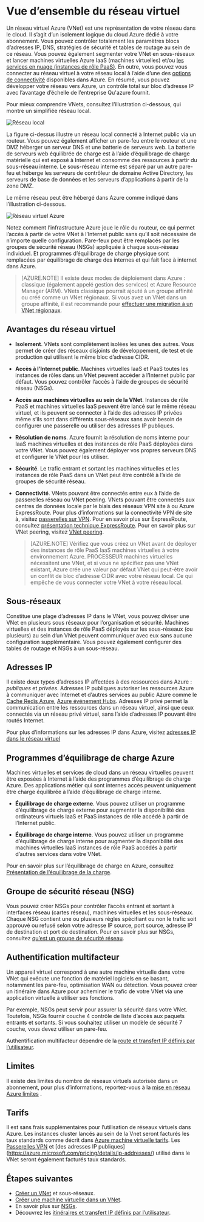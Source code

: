 <properties
   pageTitle="Vue d’ensemble du réseau virtuel Azure (VNet)"
   description="En savoir plus sur les réseaux virtuels (VNets) dans Azure."
   services="virtual-network"
   documentationCenter="na"
   authors="jimdial"
   manager="carmonm"
   editor="tysonn" />
<tags
   ms.service="virtual-network"
   ms.devlang="na"
   ms.topic="get-started-article"
   ms.tgt_pltfrm="na"
   ms.workload="infrastructure-services"
   ms.date="03/15/2016"
   ms.author="jdial" />

# <a name="virtual-network-overview"></a>Vue d’ensemble du réseau virtuel

Un réseau virtuel Azure (VNet) est une représentation de votre réseau dans le cloud.  Il s’agit d’un isolement logique du cloud Azure dédié à votre abonnement. Vous pouvez contrôler totalement les paramètres blocs d’adresses IP, DNS, stratégies de sécurité et tables de routage au sein de ce réseau. Vous pouvez également segmenter votre VNet en sous-réseaux et lancer machines virtuelles Azure IaaS (machines virtuelles) et/ou [les services en nuage (instances de rôle PaaS)](../cloud-services/cloud-services-choose-me.md). En outre, vous pouvez vous connecter au réseau virtuel à votre réseau local à l’aide d’une des [options de connectivité](../vpn-gateway/vpn-gateway-about-vpngateways.md#site-to-site-and-multi-site) disponibles dans Azure. En résumé, vous pouvez développer votre réseau vers Azure, un contrôle total sur bloc d’adresse IP avec l’avantage d’échelle de l’entreprise Qu'azure fournit.

Pour mieux comprendre VNets, consultez l’illustration ci-dessous, qui montre un simplifiée réseau local.

![Réseau local](./media/virtual-networks-overview/figure01.png)

La figure ci-dessus illustre un réseau local connecté à Internet public via un routeur. Vous pouvez également afficher un pare-feu entre le routeur et une DMZ héberger un serveur DNS et une batterie de serveurs web. La batterie de serveurs web équilibrée de charge est à l’aide d’équilibrage de charge matérielle qui est exposé à Internet et consomme des ressources à partir du sous-réseau interne. Le sous-réseau interne est séparé par un autre pare-feu et héberge les serveurs de contrôleur de domaine Active Directory, les serveurs de base de données et les serveurs d’applications à partir de la zone DMZ.

Le même réseau peut être hébergé dans Azure comme indiqué dans l’illustration ci-dessous.

![Réseau virtuel Azure](./media/virtual-networks-overview/figure02.png)

Notez comment l’infrastructure Azure joue le rôle du routeur, ce qui permet l’accès à partir de votre VNet à l’Internet public sans qu’il soit nécessaire de n’importe quelle configuration. Pare-feux peut être remplacés par les groupes de sécurité réseau (NSGs) appliquée à chaque sous-réseau individuel. Et programmes d’équilibrage de charge physique sont remplacées par équilibrage de charge des internes et qui fait face à internet dans Azure.

>[AZURE.NOTE] Il existe deux modes de déploiement dans Azure : classique (également appelé gestion des services) et Azure Resource Manager (ARM). VNets classique pourrait ajouté à un groupe affinité ou créé comme un VNet régionaux. Si vous avez un VNet dans un groupe affinité, il est recommandé pour [effectuer une migration à un VNet régionaux](virtual-networks-migrate-to-regional-vnet.md).

## <a name="virtual-network-benefits"></a>Avantages du réseau virtuel

- **Isolement**. VNets sont complètement isolées les unes des autres. Vous permet de créer des réseaux disjoints de développement, de test et de production qui utilisent le même bloc d’adresse CIDR.

- **Accès à l’Internet public**. Machines virtuelles IaaS et PaaS toutes les instances de rôles dans un VNet peuvent accéder à l’Internet public par défaut. Vous pouvez contrôler l’accès à l’aide de groupes de sécurité réseau (NSGs).

- **Accès aux machines virtuelles au sein de la VNet**. Instances de rôle PaaS et machines virtuelles IaaS peuvent être lancé sur le même réseau virtuel, et ils peuvent se connecter à l’aide des adresses IP privées même s’ils sont dans différents sous-réseaux sans avoir besoin de configurer une passerelle ou utiliser des adresses IP publiques.

- **Résolution de noms**. Azure fournit la résolution de noms interne pour IaaS machines virtuelles et des instances de rôle PaaS déployées dans votre VNet. Vous pouvez également déployer vos propres serveurs DNS et configurer le VNet pour les utiliser.

- **Sécurité**. Le trafic entrant et sortant les machines virtuelles et les instances de rôle PaaS dans un VNet peut être contrôlé à l’aide de groupes de sécurité réseau.

- **Connectivité**. VNets pouvant être connectés entre eux à l’aide de passerelles réseau ou VNet peering. VNets pouvant être connectés aux centres de données locale par le biais des réseaux VPN site à ou Azure ExpressRoute. Pour plus d’informations sur la connectivité VPN de site à, visitez [passerelles sur VPN](../vpn-gateway/vpn-gateway-about-vpngateways.md#site-to-site-and-multi-site). Pour en savoir plus sur ExpressRoute, consultez [présentation technique ExpressRoute](../expressroute/expressroute-introduction.md). Pour en savoir plus sur VNet peering, visitez [VNet peering](virtual-network-peering-overview.md).

    >[AZURE.NOTE] Vérifiez que vous créez un VNet avant de déployer des instances de rôle PaaS IaaS machines virtuelles à votre environnement Azure. PROCESSEUR machines virtuelles nécessitent une VNet, et si vous ne spécifiez pas une VNet existant, Azure crée une valeur par défaut VNet qui peut-être avoir un conflit de bloc d’adresse CIDR avec votre réseau local. Ce qui empêche de vous connecter votre VNet à votre réseau local.

## <a name="subnets"></a>Sous-réseaux

Constitue une plage d’adresses IP dans le VNet, vous pouvez diviser une VNet en plusieurs sous réseaux pour l’organisation et sécurité. Machines virtuelles et des instances de rôle PaaS déployés sur les sous-réseaux (ou plusieurs) au sein d’un VNet peuvent communiquer avec eux sans aucune configuration supplémentaire. Vous pouvez également configurer des tables de routage et NSGs à un sous-réseau.

## <a name="ip-addresses"></a>Adresses IP


Il existe deux types d’adresses IP affectées à des ressources dans Azure : *publiques* et *privées*. Adresses IP publiques autoriser les ressources Azure à communiquer avec Internet et d’autres services au public Azure comme le [Cache Redis Azure](https://azure.microsoft.com/services/cache/), [Azure événement Hubs](https://azure.microsoft.com/documentation/services/event-hubs/). Adresses IP privé permet la communication entre les ressources dans un réseau virtuel, ainsi que ceux connectés via un réseau privé virtuel, sans l’aide d’adresses IP pouvant être routés Internet.

Pour plus d’informations sur les adresses IP dans Azure, visitez [adresses IP dans le réseau virtuel](virtual-network-ip-addresses-overview-arm.md)

## <a name="azure-load-balancers"></a>Programmes d’équilibrage de charge Azure

Machines virtuelles et services de cloud dans un réseau virtuelles peuvent être exposées à Internet à l’aide des programmes d’équilibrage de charge Azure. Des applications métier qui sont internes accès peuvent uniquement être charge équilibrée à l’aide d’équilibrage de charge interne.

- **Équilibrage de charge externe**. Vous pouvez utiliser un programme d’équilibrage de charge externe pour augmenter la disponibilité des ordinateurs virtuels IaaS et PaaS instances de rôle accédé à partir de l’Internet public.

- **Équilibrage de charge interne**. Vous pouvez utiliser un programme d’équilibrage de charge interne pour augmenter la disponibilité des machines virtuelles IaaS instances de rôle PaaS accédés à partir d’autres services dans votre VNet.

Pour en savoir plus sur l’équilibrage de charge en Azure, consultez [Présentation de l’équilibrage de la charge](../load-balancer/load-balancer-overview.md).

## <a name="network-security-group-nsg"></a>Groupe de sécurité réseau (NSG)

Vous pouvez créer NSGs pour contrôler l’accès entrant et sortant à interfaces réseau (cartes réseau), machines virtuelles et les sous-réseaux. Chaque NSG contient une ou plusieurs règles spécifiant ou non le trafic soit approuvé ou refusé selon votre adresse IP source, port source, adresse IP de destination et port de destination. Pour en savoir plus sur NSGs, consultez [qu’est un groupe de sécurité réseau](virtual-networks-nsg.md).

## <a name="virtual-appliances"></a>Authentification multifacteur

Un appareil virtuel correspond à une autre machine virtuelle dans votre VNet qui exécute une fonction de matériel logiciels en se basant, notamment les pare-feu, optimisation WAN ou détection. Vous pouvez créer un itinéraire dans Azure pour acheminer le trafic de votre VNet via une application virtuelle à utiliser ses fonctions.

Par exemple, NSGs peut servir pour assurer la sécurité dans votre VNet. Toutefois, NSGs fournir couche 4 contrôle de liste d’accès aux paquets entrants et sortants. Si vous souhaitez utiliser un modèle de sécurité 7 couche, vous devez utiliser un pare-feu.

Authentification multifacteur dépendre de la [route et transfert IP définis par l’utilisateur](virtual-networks-udr-overview.md).

## <a name="limits"></a>Limites
Il existe des limites du nombre de réseaux virtuels autorisée dans un abonnement, pour plus d’informations, reportez-vous à la [mise en réseau Azure limites](../azure-subscription-service-limits.md#networking-limits) .

## <a name="pricing"></a>Tarifs
Il est sans frais supplémentaires pour l’utilisation de réseaux virtuels dans Azure. Les instances cluster lancés au sein de la Vnet seront facturés les taux standards comme décrit dans [Azure machine virtuelle tarifs](https://azure.microsoft.com/pricing/details/virtual-machines/). Les [Passerelles VPN](https://azure.microsoft.com/pricing/details/vpn-gateway/) et [des adresses IP publiques] (https://azure.microsoft.com/pricing/details/ip-addresses/) utilisé dans le VNet seront également facturés taux standards.

## <a name="next-steps"></a>Étapes suivantes

- [Créer un VNet](virtual-networks-create-vnet-arm-pportal.md) et sous-réseaux.
- [Créer une machine virtuelle dans un VNet](../virtual-machines/virtual-machines-windows-hero-tutorial.md).
- En savoir plus sur [NSGs](virtual-networks-nsg.md).
- Découvrez les [itinéraires et transfert IP définis par l’utilisateur](virtual-networks-udr-overview.md).
